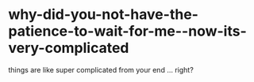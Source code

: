 # why-did-you-not-have-the-patience-to-wait-for-me--now-its-very-complicated

things are like super complicated from your end ... right?
